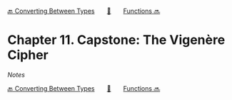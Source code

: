 [🔙 Converting Between Types][previous-chapter]&nbsp;&nbsp;&nbsp;&nbsp;&nbsp;&nbsp;&nbsp;[🏡][readme]&nbsp;&nbsp;&nbsp;&nbsp;&nbsp;&nbsp;&nbsp;[Functions 🔜][upcoming-chapter]

# Chapter 11. Capstone: The Vigenère Cipher

_Notes_

[🔙 Converting Between Types][previous-chapter]&nbsp;&nbsp;&nbsp;&nbsp;&nbsp;&nbsp;&nbsp;[🏡][readme]&nbsp;&nbsp;&nbsp;&nbsp;&nbsp;&nbsp;&nbsp;[Functions 🔜][upcoming-chapter]

[readme]: README.md
[previous-chapter]: ch10-converting-between-types.md
[upcoming-chapter]: ch12-functions.md